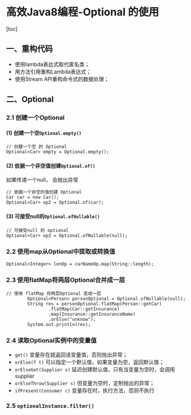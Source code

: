 # 高效Java8编程-Optional 的使用

[toc]

## 一、重构代码

- 使用lambda表达式取代匿名类；
- 用方法引用重构Lambda表达式；
- 使用Stream API重构命令式的数据处理；

## 二、Optional

### 2.1 创建一个Optional

#### (1) 创建一个空`Optional.empty()`

```
// 创建一个空 的 Optional
Optional<Car> empty = Optional.empty();
```

#### (2) 依据一个非空值创建`Optional.of()`

如果传递一个null， 会抛出异常

```
// 依据一个非空的值创建 Optional
Car car = new Car();
Optional<Car> op2 = Optional.of(car);
```

#### (3) 可接受null的`Optional.ofNullable()`

```
// 可接受null 的 optional
Optional<Car> op3 = Optional.ofNullable(null);
```

### 2.2 使用map从Optional中提取或转换值

```
Optional<Integer> lenOp = carNameOp.map(String::length);
```

### 2.3 使用flatMap将两层Optional合并成一层

```
// 使用 flatMap 将两层Optional 变成一层
        Optional<Person> personOptional = Optional.ofNullable(null);
        String res = personOptional.flatMap(Person::getCar)
                .flatMap(Car::getInsurance)
                .map(Insurance::getInsuranceName)
                .orElse("unknow");
        System.out.println(res);
```

### 2.4 读取Optional实例中的变量值

- `get()` 变量存在就返回该变量值，否则抛出异常；
- `orElse(T t)` 可以指定一个默认值，如果变量为空，返回默认值；
- `orElseGet(Supplier s)`  延迟创建默认值，只有当变量为空时，会调用supplier
- `orElseThrow(Supplier s)` 但变量为空时，定制抛出的异常；
- `ifPresent(Consumer c)` 变量存在时，执行方法，否则不执行

### 2.5 `optionalInstance.filter()`


